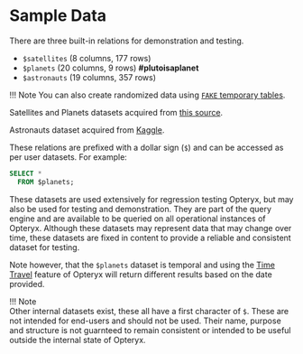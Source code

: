 # Sample Data

There are three built-in relations for demonstration and testing.

- `$satellites` (8 columns, 177 rows)   
- `$planets` (20 columns, 9 rows) **#plutoisaplanet**   
- `$astronauts` (19 columns,  357 rows)   

!!! Note
    You can also create randomized data using [`FAKE` temporary tables](../adv-temp-tables/).

Satellites and Planets datasets acquired from [this source](https://github.com/devstronomy/nasa-data-scraper/tree/f610e541a053f05e26573570604aed50b358cc43/data/json).

Astronauts dataset acquired from [Kaggle](https://www.kaggle.com/nasa/astronaut-yearbook).

These relations are prefixed with a dollar sign (`$`) and can be accessed as per user datasets. For example:

~~~sql
SELECT *
  FROM $planets;
~~~

These datasets are used extensively for regression testing Opteryx, but may also be used for testing and demonstration. They are part of the query engine and are available to be queried on all operational instances of Opteryx. Although these datasets may represent data that may change over time, these datasets are fixed in content to provide a reliable and consistent dataset for testing.

Note however, that the `$planets` dataset is temporal and using the [Time Travel](../adv-time-travel/) feature of Opteryx will return different results based on the date provided.

!!! Note  
    Other internal datasets exist, these all have a first character of `$`. These are not intended for end-users and should not be used. Their name, purpose and structure is not guarnteed to remain consistent or intended to be useful outside the internal state of Opteryx.